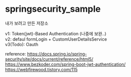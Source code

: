 # springsecurity_sample

내가 보려고 만든 저장소

v1: Token(jwt)-Based Authentication (나중에 보완..) \
v2: defaul formLogin + CustomUserDetailsService \
v3(Todo): Oauth

reference: https://docs.spring.io/spring-security/site/docs/current/reference/html5/ \
           https://www.bezkoder.com/spring-boot-jwt-authentication/ \
           https://webfirewood.tistory.com/115
           
